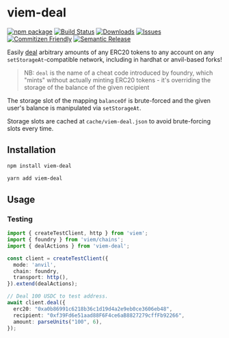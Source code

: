 # viem-deal

[![npm package][npm-img]][npm-url]
[![Build Status][build-img]][build-url]
[![Downloads][downloads-img]][downloads-url]
[![Issues][issues-img]][issues-url]
[![Commitizen Friendly][commitizen-img]][commitizen-url]
[![Semantic Release][semantic-release-img]][semantic-release-url]

Easily [deal](https://book.getfoundry.sh/cheatcodes/deal) arbitrary amounts of any ERC20 tokens to any account on any `setStorageAt`-compatible network, including in hardhat or anvil-based forks!

> NB: `deal` is the name of a cheat code introduced by foundry, which "mints" without actually minting ERC20 tokens - it's overriding the storage of the balance of the given recipient

The storage slot of the mapping `balanceOf` is brute-forced and the given user's balance is manipulated via `setStorageAt`.

Storage slots are cached at `cache/viem-deal.json` to avoid brute-forcing slots every time.

## Installation

```bash
npm install viem-deal
```

```bash
yarn add viem-deal
```

## Usage

### Testing

```typescript
import { createTestClient, http } from 'viem';
import { foundry } from 'viem/chains';
import { dealActions } from 'viem-deal';

const client = createTestClient({
  mode: 'anvil',
  chain: foundry,
  transport: http(),
}).extend(dealActions);

// Deal 100 USDC to test address.
await client.deal({
  erc20: "0xa0b86991c6218b36c1d19d4a2e9eb0ce3606eb48",
  recipient: "0xf39Fd6e51aad88F6F4ce6aB8827279cffFb92266",
  amount: parseUnits("100", 6),
});
```


[build-img]: https://github.com/rubilmax/viem-deal/actions/workflows/release.yml/badge.svg
[build-url]: https://github.com/rubilmax/viem-deal/actions/workflows/release.yml
[downloads-img]: https://img.shields.io/npm/dt/viem-deal
[downloads-url]: https://www.npmtrends.com/viem-deal
[npm-img]: https://img.shields.io/npm/v/viem-deal
[npm-url]: https://www.npmjs.com/package/viem-deal
[issues-img]: https://img.shields.io/github/issues/rubilmax/viem-deal
[issues-url]: https://github.com/rubilmax/viem-deal/issues
[codecov-img]: https://codecov.io/gh/rubilmax/viem-deal/branch/main/graph/badge.svg
[codecov-url]: https://codecov.io/gh/rubilmax/viem-deal
[semantic-release-img]: https://img.shields.io/badge/%20%20%F0%9F%93%A6%F0%9F%9A%80-semantic--release-e10079.svg
[semantic-release-url]: https://github.com/semantic-release/semantic-release
[commitizen-img]: https://img.shields.io/badge/commitizen-friendly-brightgreen.svg
[commitizen-url]: http://commitizen.github.io/cz-cli/
